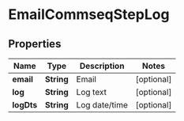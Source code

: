 
# EmailCommseqStepLog

## Properties
Name | Type | Description | Notes
------------ | ------------- | ------------- | -------------
**email** | **String** | Email |  [optional]
**log** | **String** | Log text |  [optional]
**logDts** | **String** | Log date/time |  [optional]



